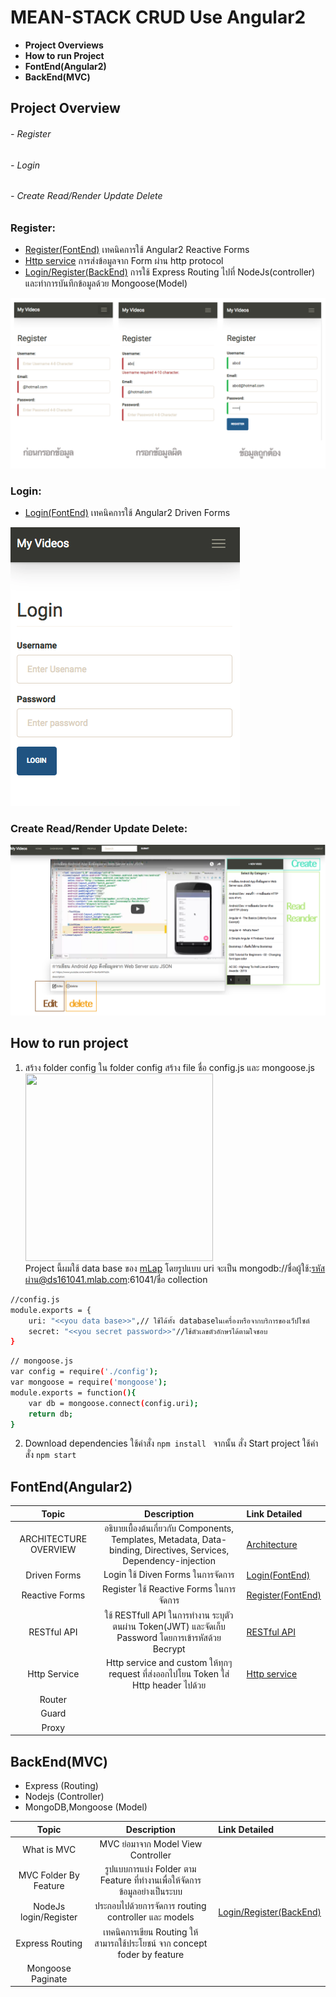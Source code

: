 # MEAN-STACK CRUD Use Angular2
- **Project Overviews**
- **How to run Project**
- **FontEnd(Angular2)**
- **BackEnd(MVC)**
 ## Project Overview
 ###### - Register
 ###### - Login
 ###### - Create Read/Render Update Delete 
  ### Register: 
  * [Register(FontEnd)](angular-src/src/app/components/register/README.md) เทคนิคการใช้ Angular2 Reactive Forms 
  * [Http service](angular-src/README/HTTP/README.md) การส่งข้อมูลจาก Form ผ่าน http protocol
  * [Login/Register(BackEnd)](app/users/README.md) การใช้ Express Routing ไปที่ NodeJs(controller) และทำการบันทึกข้อมูลด้วย Mongoose(Model)
<a href="https://github.com/wudtichaikarun/mean-video-colletion/blob/master/angular-src/src/assets/images/register.png" target="_blank">
    <img border="0" src="https://github.com/wudtichaikarun/mean-video-colletion/blob/master/angular-src/src/assets/images/register.png" />
</a>
 
 ### Login: 
 * [Login(FontEnd)](angular-src/src/app/components/login/README.md) เทคนิคการใช้ Angular2 Driven Forms 
<a href="https://github.com/wudtichaikarun/mean-video-colletion/blob/master/angular-src/src/assets/images/login.png" target="_blank">
    <img border="0" src="https://github.com/wudtichaikarun/mean-video-colletion/blob/master/angular-src/src/assets/images/login.png" />
</a>

 ### Create Read/Render Update Delete: 
 <a href="https://github.com/wudtichaikarun/mean-video-colletion/blob/master/angular-src/src/assets/images/crud.png" target="_blank">
    <img border="0" src="https://github.com/wudtichaikarun/mean-video-colletion/blob/master/angular-src/src/assets/images/crud.png" />
</a>
 
 ## How to run project
 1. สร้าง folder config ใน folder config สร้าง file ชื่อ config.js และ mongoose.js<br>
    <a href="http://www.mx7.com/view2/zZHryFJweBZoYCuj" target="_blank">
        <img border="0" width="300" height="300" src="http://www.mx7.com/i/22b/EecXAE.png" />
    </a><br>
Project นี้ผมใช้ data base ของ <a href="https://mlab.com/login/">mLap</a> โดยรูปแบบ uri จะเป็น mongodb://ชื่อผู้ใช้:รหัสผ่าน@ds161041.mlab.com:61041/ชื่อ collection
```sh
//config.js
module.exports = {
    uri: "<<you data base>>",// ใช้ได้ทั้ง databaseในเครื่องหรือจากบริการของเว็ปไซต์
    secret: "<<you secret password>>"//ใช้ตัวเลขตัวอักษรได้ตามใจชอบ
}
```
```sh
// mongoose.js
var config = require('./config');
var mongoose = require('mongoose');
module.exports = function(){
    var db = mongoose.connect(config.uri);
    return db;
}
```
        
 2. Download dependencies ใช้คำสั่ง <code>npm install </code> จากนั้น สั่ง Start project ใช้คำสั่ง <code>npm start</code> 

 ## FontEnd(Angular2)
| Topic                         | Description                                 | Link Detailed                            |
|:---------------------------------:|:-------------------------------------------:|:-----------------------------------|
| ARCHITECTURE OVERVIEW |อธิบายเบื้องต้นเกี่ยวกับ Components, Templates, Metadata, Data-binding, Directives, Services, Dependency-injection    |[Architecture](angular-src/README/archetecture/README.md)|
| Driven Forms | Login ใช้ Diven Forms ในการจัดการ |[Login(FontEnd)](angular-src/src/app/components/login/README.md)|
| Reactive Forms| Register ใช้ Reactive Forms  ในการจัดการ |[Register(FontEnd)](angular-src/src/app/components/register/README.md)|
| RESTful API   | ใช้ RESTfull API ในการทำงาน ระบุตัวตนผ่าน Token(JWT) และจัดเก็บ Password โดยการเข้ารหัสด้วย Becrypt |[RESTful API](angular-src/README/RESTful/README.md)|
| Http Service  | Http service and custom ให้ทุกๆ request ที่ส่งออกไปโยน Token ใส่ Http header ไปด้วย |[Http service](angular-src/README/HTTP/README.md)                         |
| Router |                                      |                                    |
| Guard             |                                             |                                    |
| Proxy              |                                             |                                    |


 ## BackEnd(MVC)
 - Express (Routing)
 - Nodejs (Controller)
 - MongoDB,Mongoose (Model)

| Topic                         | Description                                 | Link Detailed                            |
|:---------------------------------:|:-------------------------------------------:|:-----------------------------------|
| What is MVC| MVC ย่อมาจาก Model View Controller  |                                    |
| MVC Folder By Feature | รูปแบบการแบ่ง Folder ตาม Feature ที่ทำงานเพื่อให้จัดการข้อมูลอย่างเป็นระบบ|                                    |
| NodeJs login/Register |ประกอบไปด้วยการจัดการ routing controller และ models |[Login/Register(BackEnd)](app/users/README.md)|
| Express Routing | เทคนิคการเขียน Routing ให้สามารถใช้ประโยชน์ จาก concept foder by feature |                                    |
| Mongoose Paginate            |                                             |                                    |


